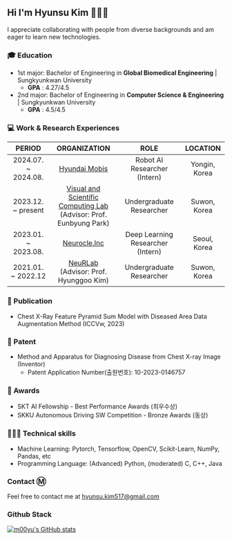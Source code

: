 ## Hi I'm Hyunsu Kim 🤗🤗🤗
I appreciate collaborating with people from diverse backgrounds and am eager to learn new technologies.

### 🎓 Education 
- 1st major: Bachelor of Engineering in **Global Biomedical Engineering** | Sungkyunkwan University
    - **GPA** : 4.27/4.5
- 2nd major: Bachelor of Engineering in **Computer Science & Engineering** | Sungkyunkwan University
    - **GPA** : 4.5/4.5

### 💻 Work & Research Experiences 
|           PERIOD            |                                                       ORGANIZATION                                                        |        ROLE        |        LOCATION       |
|:-------------------------:|:--------------------------------------------------------------------------------------------------------------------:|:--------------------:|:--------------------:|
| 2024.07. ~ 2024.08.  | [Hyundai Mobis <br />](https://www.mobis.co.kr/kr/index.do) |   Robot AI Researcher (Intern) |  Yongin, Korea |
| 2023.12. ~  present  | [Visual and Scientific Computing Lab](https://silverbottlep.github.io/)  <br />(Advisor: Prof. Eunbyung Park)| Undergraduate Researcher  | Suwon, Korea |
| 2023.01. ~ 2023.08.  | [Neurocle.Inc <br />](https://www.neuro-cle.com/) |   Deep Learning Researcher (Intern) |  Seoul, Korea |
| 2021.01. ~ 2022.12  | [NeuRLab <br />](https://hrkimlab.github.io/)(Advisor: Prof. Hyunggoo Kim) | Undergraduate Researcher  | Suwon, Korea |

### 📄 Publication 
- Chest X-Ray Feature Pyramid Sum Model with Diseased Area Data Augmentation Method (ICCVw, 2023)

### 📜 Patent 
- Method and Apparatus for Diagnosing Disease from Chest X-ray Image (Inventor)
  - Patent Application Number(출원번호): 10-2023-0146757

### 🏅 Awards 
-  SKT AI Fellowship - Best Performance Awards (최우수상)
-  SKKU Autonomous Driving SW Competition - Bronze Awards (동상)

### 🧑🏼‍💻 Technical skills 
- Machine Learning: Pytorch, Tensorflow, OpenCV, Scikit-Learn, NumPy, Pandas, etc
- Programming Language: (Advanced) Python, (moderated) C, C++, Java


### Contact Ⓜ️
Feel free to contact me at hyunsu.kim517@gmail.com

### Github Stack
  [![m00yu's GitHub stats](https://github-readme-stats.vercel.app/api?username=m00yu&count_private=true&show_icons=true)](https://github.com/anuraghazra/github-readme-stats)  
  
<!--
**m00yu/m00yu** is a ✨ _special_ ✨ repository because its `README.md` (this file) appears on your GitHub profile.

Here are some ideas to get you started:

- 🔭 I’m currently working on ...
- 🌱 I’m currently learning ...
- 👯 I’m looking to collaborate on ...
- 🤔 I’m looking for help with ...
- 💬 Ask me about ...
- 📫 How to reach me: ...
- 😄 Pronouns: ...
- ⚡ Fun fact: ...
-->
